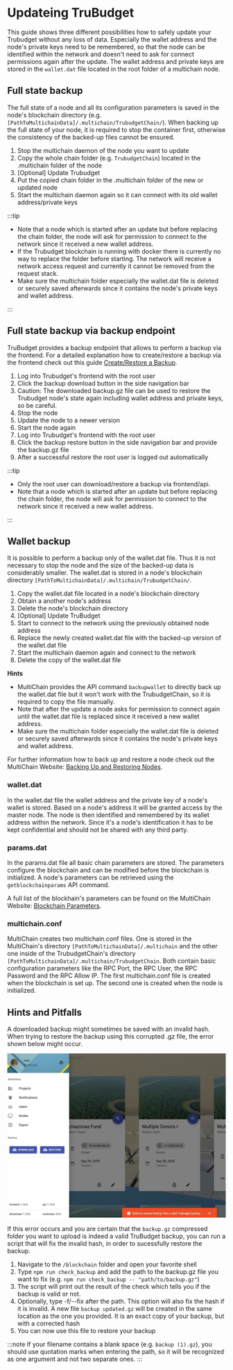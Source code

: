 # Updateing TruBudget

This guide shows three different possibilities how to safely update your Trubudget without any loss of data. Especially the wallet address and the node's private keys need to be remembered, so that the node can be identified within the network and doesn't need to ask for connect permissions again after the update. The wallet address and private keys are stored in the `wallet.dat` file located in the root folder of a multichain node.

## Full state backup

The full state of a node and all its configuration parameters is saved in the node's blockchain directory (e.g. `[PathToMultichainData]/.multichain/TrubudgetChain/`). When backing up the full state of your node, it is required to stop the container first, otherwise the consistency of the backed-up files cannot be ensured.

1. Stop the multichain daemon of the node you want to update
1. Copy the whole chain folder (e.g. `TrubudgetChain`) located in the .multichain folder of the node
1. [Optional] Update Trubudget
1. Put the copied chain folder in the .multichain folder of the new or updated node
1. Start the multichain daemon again so it can connect with its old wallet address/private keys

:::tip

- Note that a node which is started after an update but before replacing the chain folder, the node will ask for permission to connect to the network since it received a new wallet address.
- If the Trubudget blockchain is running with docker there is currently no way to replace the folder before starting. The network will receive a network access request and currently it cannot be removed from the request stack.
- Make sure the multichain folder especially the wallet.dat file is deleted or securely saved afterwards since it contains the node's private keys and wallet address.

:::

## Full state backup via backup endpoint

TruBudget provides a backup endpoint that allows to perform a backup via the frontend. For a detailed explanation how to create/restore a backup via the frontend check out this guide [Create/Restore a Backup](../user-guide/backup).

1. Log into Trubudget's frontend with the root user
1. Click the backup download button in the side navigation bar
1. Caution: The downloaded backup.gz file can be used to restore the Trubudget node's state again including wallet address and private keys, so be careful.
1. Stop the node
1. Update the node to a newer version
1. Start the node again
1. Log into Trubudget's frontend with the root user
1. Click the backup restore button in the side navigation bar and provide the backup.gz file
1. After a successful restore the root user is logged out automatically

:::tip

- Only the root user can download/restore a backup via frontend/api.
- Note that a node which is started after an update but before replacing the chain folder, the node will ask for permission to connect to the network since it received a new wallet address.

:::

<!-- ![trubudget version](../../wiki/uploads/Screenshots/version.jpg) -->

## Wallet backup

It is possible to perform a backup only of the wallet.dat file. Thus it is not necessary to stop the node and the size of the backed-up data is considerably smaller. The wallet.dat is stored in a node's blockchain directory `[PathToMultichainData]/.multichain/TrubudgetChain/`.

1. Copy the wallet.dat file located in a node's blockchain directory
1. Obtain a another node's address
1. Delete the node's blockchain directory
1. [Optional] Update TruBudget
1. Start to connect to the network using the previously obtained node address
1. Replace the newly created wallet.dat file with the backed-up version of the wallet.dat file
1. Start the multichain daemon again and connect to the network
1. Delete the copy of the wallet.dat file

**Hints**

- MultiChain provides the API command `backupwallet` to directly back up the wallet.dat file but it won't work with the TrubudgetChain, so it is required to copy the file manually.
- Note that after the update a node asks for permission to connect again until the wallet.dat file is replaced since it received a new wallet address.
- Make sure the multichain folder especially the wallet.dat file is deleted or securely saved afterwards since it contains the node's private keys and wallet address.

For further information how to back up and restore a node check out the MultiChain Website: [Backing Up and Restoring Nodes](https://www.multichain.com/developers/backing-up-restoring-nodes/).

### wallet.dat

In the wallet.dat file the wallet address and the private key of a node's wallet is stored. Based on a node's address it will be granted access by the master node. The node is then identified and remembered by its wallet address within the network. Since it's a node's identification it has to be kept confidential and should not be shared with any third party.

### params.dat

In the params.dat file all basic chain parameters are stored. The parameters configure the blockchain and can be modified before the blockchain is initialized. A node's parameters can be retrieved using the `getblockchainparams` API command.

A full list of the blockhain's parameters can be found on the MultiChain Website: [Blockchain Parameters](https://www.multichain.com/developers/blockchain-parameters/).

### multichain.conf

MultiChain creates two multichain.conf files. One is stored in the MultiChain's directory `[PathToMultichainData]/.multichain` and the other one inside of the TrubudgetChain's directory `[PathToMultichainData]/.multichain/TrubudgetChain`. Both contain basic configuration parameters like the RPC Port, the RPC User, the RPC Password and the RPC Allow IP. The first multichain.conf file is created when the blockchain is set up. The second one is created when the node is initialized.

## Hints and Pitfalls

A downloaded backup might sometimes be saved with an invalid hash. When trying to restore the backup using this corrupted .gz file, the error shown below might occur.

![restore backup failed](./img/failed_restore_error.jpeg)

If this error occurs and you are certain that the `backup.gz` compressed folder you want to upload is indeed a valid TruBudget backup, you can run a script that will fix the invalid hash, in order to sucessfully restore the backup.

1. Navigate to the `/blockchain` folder and open your favorite shell
1. Type `npm run check_backup` and add the path to the backup.gz file you want to fix (e.g. `npm run check_backup -- "path/to/backup.gz"`)
1. The script will print out the result of the check which tells you if the backup is valid or not.
1. Optionally, type -f/--fix after the path. This option will also fix the hash if it is invalid. A new file `backup updated.gz` will be created in the same location as the one you provided. It is an exact copy of your backup, but with a corrected hash
1. You can now use this file to restore your backup

:::note
If your filename contains a blank space (e.g. `backup (1).gz`), you should use quotation marks when entering the path, so it will be recognized as one argument and not two separate ones.
:::
